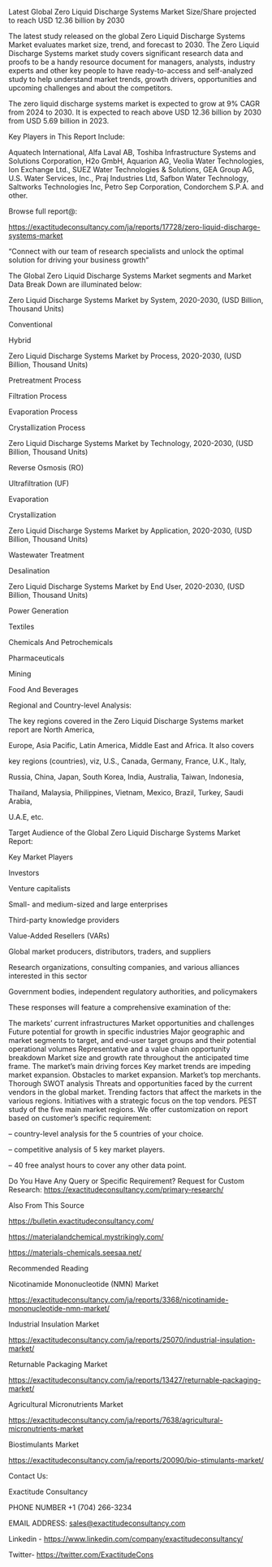 Latest Global Zero Liquid Discharge Systems Market Size/Share projected to reach USD 12.36 billion by 2030

The latest study released on the global Zero Liquid Discharge Systems Market evaluates market size, trend, and forecast to 2030. The Zero Liquid Discharge Systems market study covers significant research data and proofs to be a handy resource document for managers, analysts, industry experts and other key people to have ready-to-access and self-analyzed study to help understand market trends, growth drivers, opportunities and upcoming challenges and about the competitors.

The zero liquid discharge systems market is expected to grow at 9% CAGR from 2024 to 2030. It is expected to reach above USD 12.36 billion by 2030 from USD 5.69 billion in 2023.

Key Players in This Report Include:

Aquatech International, Alfa Laval AB, Toshiba Infrastructure Systems and Solutions Corporation, H2o GmbH, Aquarion AG, Veolia Water Technologies, Ion Exchange Ltd., SUEZ Water Technologies & Solutions, GEA Group AG, U.S. Water Services, Inc., Praj Industries Ltd, Safbon Water Technology, Saltworks Technologies Inc, Petro Sep Corporation, Condorchem S.P.A. and other.

Browse full report@:

https://exactitudeconsultancy.com/ja/reports/17728/zero-liquid-discharge-systems-market

“Connect with our team of research specialists and unlock the optimal solution for driving your business growth”

The Global Zero Liquid Discharge Systems Market segments and Market Data Break Down are illuminated below:

Zero Liquid Discharge Systems Market by System, 2020-2030, (USD Billion, Thousand Units)

Conventional

Hybrid

Zero Liquid Discharge Systems Market by Process, 2020-2030, (USD Billion, Thousand Units)

Pretreatment Process

Filtration Process

Evaporation Process

Crystallization Process

Zero Liquid Discharge Systems Market by Technology, 2020-2030, (USD Billion, Thousand Units)

Reverse Osmosis (RO)

Ultrafiltration (UF)

Evaporation

Crystallization

Zero Liquid Discharge Systems Market by Application, 2020-2030, (USD Billion, Thousand Units)

Wastewater Treatment

Desalination

Zero Liquid Discharge Systems Market by End User, 2020-2030, (USD Billion, Thousand Units)

Power Generation

Textiles

Chemicals And Petrochemicals

Pharmaceuticals

Mining

Food And Beverages

Regional and Country-level Analysis:

The key regions covered in the Zero Liquid Discharge Systems market report are North America,

Europe, Asia Pacific, Latin America, Middle East and Africa. It also covers

key regions (countries), viz, U.S., Canada, Germany, France, U.K., Italy,

Russia, China, Japan, South Korea, India, Australia, Taiwan, Indonesia,

Thailand, Malaysia, Philippines, Vietnam, Mexico, Brazil, Turkey, Saudi Arabia,

U.A.E, etc.

Target Audience of the Global Zero Liquid Discharge Systems Market Report:

Key Market Players

Investors

Venture capitalists

Small- and medium-sized and large enterprises

Third-party knowledge providers

Value-Added Resellers (VARs)

Global market producers, distributors, traders, and suppliers

Research organizations, consulting companies, and various alliances interested in this sector

Government bodies, independent regulatory authorities, and policymakers

These responses will feature a comprehensive examination of the:

The markets’ current infrastructures
Market opportunities and challenges
Future potential for growth in specific industries
Major geographic and market segments to target, and end-user target groups and their potential operational volumes
Representative and a value chain opportunity breakdown
Market size and growth rate throughout the anticipated time frame.
The market’s main driving forces
Key market trends are impeding market expansion.
Obstacles to market expansion.
Market’s top merchants.
Thorough SWOT analysis
Threats and opportunities faced by the current vendors in the global market.
Trending factors that affect the markets in the various regions.
Initiatives with a strategic focus on the top vendors.
PEST study of the five main market regions.
We offer customization on report based on customer’s specific requirement:

– country-level analysis for the 5 countries of your choice.

– competitive analysis of 5 key market players.

– 40 free analyst hours to cover any other data point.

Do You Have Any Query or Specific Requirement? Request for Custom Research: https://exactitudeconsultancy.com/primary-research/

Also From This Source

https://bulletin.exactitudeconsultancy.com/

https://materialandchemical.mystrikingly.com/

https://materials-chemicals.seesaa.net/

Recommended Reading

Nicotinamide Mononucleotide (NMN) Market

https://exactitudeconsultancy.com/ja/reports/3368/nicotinamide-mononucleotide-nmn-market/

Industrial Insulation Market

https://exactitudeconsultancy.com/ja/reports/25070/industrial-insulation-market/

Returnable Packaging Market

https://exactitudeconsultancy.com/ja/reports/13427/returnable-packaging-market/

Agricultural Micronutrients Market

https://exactitudeconsultancy.com/ja/reports/7638/agricultural-micronutrients-market

Biostimulants Market

https://exactitudeconsultancy.com/ja/reports/20090/bio-stimulants-market/

Contact Us:

Exactitude Consultancy

PHONE NUMBER +1 (704) 266-3234

EMAIL ADDRESS: sales@exactitudeconsultancy.com

Linkedin - https://www.linkedin.com/company/exactitudeconsultancy/

Twitter- https://twitter.com/ExactitudeCons

